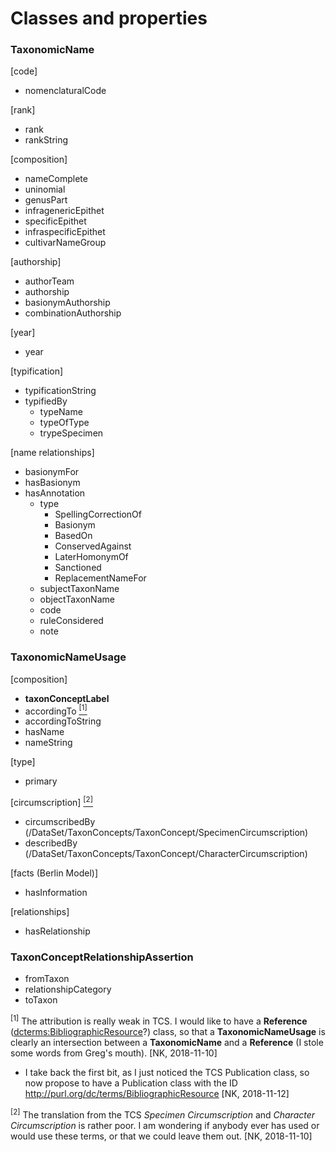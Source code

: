 # Classes and properties

### TaxonomicName

[code]
- nomenclaturalCode

[rank]
- rank
- rankString

[composition]
- nameComplete
- uninomial
- genusPart
- infragenericEpithet
- specificEpithet
- infraspecificEpithet
- cultivarNameGroup

[authorship]
- authorTeam
- authorship
- basionymAuthorship
- combinationAuthorship

[year]
- year

[typification]
- typificationString
- typifiedBy
  - typeName
  - typeOfType
  - trypeSpecimen

[name relationships]
- basionymFor
- hasBasionym
- hasAnnotation
  - type
    - SpellingCorrectionOf
    - Basionym
    - BasedOn
    - ConservedAgainst
    - LaterHomonymOf
    - Sanctioned
    - ReplacementNameFor
  - subjectTaxonName
  - objectTaxonName
  - code
  - ruleConsidered
  - note


### TaxonomicNameUsage

[composition]
- **taxonConceptLabel**
- accordingTo [<sup>[1]</sup>](#footnote-1)
- accordingToString
- hasName
- nameString

[type]
- primary

[circumscription] [<sup>[2]</sup>](#footnote-2)
- circumscribedBy (/DataSet/TaxonConcepts/TaxonConcept/SpecimenCircumscription)
- describedBy (/DataSet/TaxonConcepts/TaxonConcept/CharacterCircumscription)

[facts (Berlin Model)]
- hasInformation

[relationships]
- hasRelationship


### TaxonConceptRelationshipAssertion

- fromTaxon
- relationshipCategory
- toTaxon


<a id="footnote-1"><sup>[1]</sup></a> The attribution is really weak in TCS. I would like to have a **Reference** ([dcterms:BibliographicResource](http://dublincore.org/documents/2012/06/14/dcmi-terms/#terms-BibliographicResource)?) class, so that a **TaxonomicNameUsage** is clearly an intersection between a **TaxonomicName** and a **Reference** (I stole some words from Greg's mouth). [NK, 2018-11-10]
* I take back the first bit, as I just noticed the TCS Publication class, so now propose to
  have a Publication class with the ID http://purl.org/dc/terms/BibliographicResource [NK, 2018-11-12]

<a id="footnote-2"><sup>[2]</sup></a> The translation from the TCS *Specimen Circumscription* and *Character Circumscription* is rather poor. I am wondering if anybody ever has used or would use these terms, or that we could leave them out. [NK, 2018-11-10]
